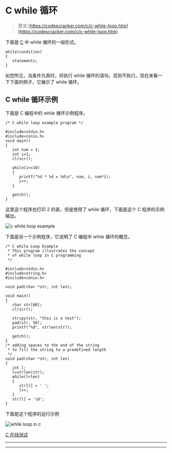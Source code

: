 # C while 循环

> 原文:[https://codescracker.com/c/c-while-loop.htm](https://codescracker.com/c/c-while-loop.htm)

下面是 [C](/c/index.htm) 中 while 循环的一般形式。

```
while(condition)
{
   statements;
}
```

如您所见，当条件为真时，将执行 while 循环的语句，否则不执行。现在来看一下下面的例子，它展示了 while 循环。

## C while 循环示例

下面是 C 编程中的 while 循环示例程序。

```
/* C while loop example program */

#include<stdio.h>
#include<conio.h>
void main()
{
   int num = 2;
   int i=1;
   clrscr();

   while(i<=10)
   {
      printf("%d * %d = %d\n", num, i, num*i);
      i++;
   }

   getch();
}
```

这里这个程序也打印 2 的表，但是使用了 while 循环，下面是这个 C 程序的示例输出。

![c while loop example](../Images/6ecdb9a8627aa23d53e7155a01538961.png)

下面是另一个示例程序，它说明了 C 编程中 while 循环的概念。

```
/* C while Loop Example 
 * This program illustrates the concept
 * of while loop in C programming
 */

#include<stdio.h>
#include<string.h>
#include<conio.h>

void pad(char *str, int len);

void main()
{
   char str[80];
   clrscr();

   strcpy(str, "this is a test");
   pad(str, 50);
   printf("%d", strlen(str));

   getch();
}
/* adding spaces to the end of the string
 * to fill the string to a predefined length
 */
void pad(char *str, int len)
{
   int l;
   l=strlen(str);
   while(l<len)
   {
      str[l] = ' ';
      l++;
   }
   str[l] = '\0';
}
```

下面是这个程序的运行示例

![while loop in c](../Images/a5bb61772b43e0b401ca88df37faeaf1.png)

[C 在线测试](/exam/showtest.php?subid=2)

* * *

* * *